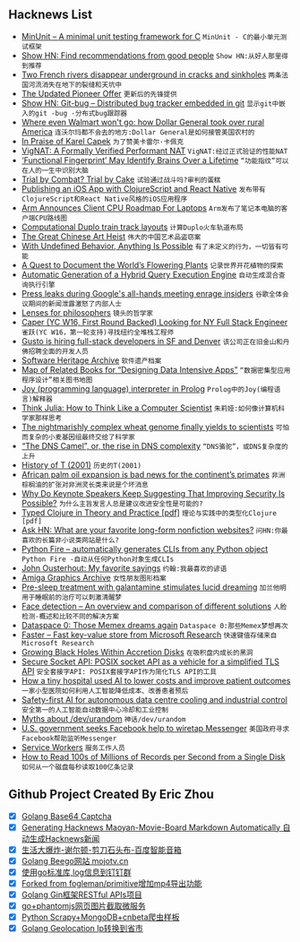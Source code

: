 ## Hacknews List


- [MinUnit – A minimal unit testing framework for C](http://www.jera.com/techinfo/jtns/jtn002.html)  `MinUnit - C的最小单元测试框架`
- [Show HN: Find recommendations from good people](http://abyjames.com/projects/recommendations/)  `Show HN:从好人那里得到推荐`
- [Two French rivers disappear underground in cracks and sinkholes](http://strangesounds.org/2018/08/french-rivers-disappear-underground-doubs-river-has-disappeared-between-pontarlier-and-morteau-1km-swallowed-up-by-large-cracks-in-the-riverbed.html)  `两条法国河流消失在地下的裂缝和天坑中`
- [The Updated Pioneer Offer](https://pioneer.app/blog/)  `更新后的先锋提供`
- [Show HN: Git-bug – Distributed bug tracker embedded in git](https://github.com/MichaelMure/git-bug)  `显示git中嵌入的git -bug -分布式bug跟踪器`
- [Where even Walmart won&#39;t go: how Dollar General took over rural America](https://www.theguardian.com/business/2018/aug/13/dollar-general-walmart-buhler-haven-kansas)  `连沃尔玛都不会去的地方:Dollar General是如何接管美国农村的`
- [In Praise of Karel Capek](https://www.nytimes.com/2018/08/16/books/in-praise-of-karel-capek.html)  `为了赞美卡雷尔·卡佩克`
- [VigNAT: A Formally Verified Performant NAT](https://vignat.github.io/)  `VigNAT:经过正式验证的性能NAT`
- [‘Functional Fingerprint’ May Identify Brains Over a Lifetime](https://www.quantamagazine.org/functional-fingerprint-may-identify-brains-over-a-lifetime-20180816/)  `“功能指纹”可以在人的一生中识别大脑`
- [Trial by Combat? Trial by Cake](https://daily.jstor.org/trial-by-combat-trial-by-cake/)  `试验通过战斗吗?审判的蛋糕`
- [Publishing an iOS App with ClojureScript and React Native](http://increasinglyfunctional.com/2018/08/17/i-published-an-ios-app-with-clojurescript-and-react-native.html)  `发布带有ClojureScript和React Native风格的iOS应用程序`
- [Arm Announces Client CPU Roadmap For Laptops](https://www.arm.com/company/news/2018/08/accelerating-mobile-and-laptop-performance)  `Arm发布了笔记本电脑的客户端CPU路线图`
- [Computational Duplo train track layouts](http://www.cr31.co.uk/stagecast/trains/tt8_duplo_lout.html)  `计算Duplo火车轨道布局`
- [The Great Chinese Art Heist](https://www.gq.com/story/the-great-chinese-art-heist)  `伟大的中国艺术品盗窃案`
- [With Undefined Behavior, Anything Is Possible](https://raphlinus.github.io/programming/rust/2018/08/17/undefined-behavior.html)  `有了未定义的行为，一切皆有可能`
- [A Quest to Document the World’s Flowering Plants](https://blog.nature.org/science/2018/08/14/a-quest-to-document-the-worlds-flowering-plants/)  `记录世界开花植物的探索`
- [Automatic Generation of a Hybrid Query Execution Engine](https://arxiv.org/abs/1808.05448)  `自动生成混合查询执行引擎`
- [Press leaks during Google&#39;s all-hands meeting enrage insiders](https://www.businessinsider.com/google-insiders-press-leaks-at-meeting-backfired-gave-sergey-brin-moral-high-ground-china-2018-8)  `谷歌全体会议期间的新闻泄露激怒了内部人士`
- [Lenses for philosophers](https://julesh.com/2018/08/16/lenses-for-philosophers/)  `镜头的哲学家`
- [Caper (YC W16, First Round Backed) Looking for NY Full Stack Engineer](https://www.caperlab.com/full-stack-engineer)  `雀跃(YC W16，第一轮支持)寻找纽约全堆栈工程师`
- [Gusto is hiring full-stack developers in SF and Denver](https://gusto.com/about/careers)  `该公司正在旧金山和丹佛招聘全面的开发人员`
- [Software Heritage Archive](https://archive.softwareheritage.org/)  `软件遗产档案`
- [Map of Related Books for “Designing Data Intensive Apps”](https://anvaka.github.io/greview/ddia/1/)  `“数据密集型应用程序设计”相关图书地图`
- [Joy (programming language) interpreter in Prolog](https://groups.google.com/d/msg/comp.lang.prolog/X0ujdV9ML5U/AU0UFMZ7EAAJ)  `Prolog中的Joy(编程语言)解释器`
- [Think Julia: How to Think Like a Computer Scientist](https://benlauwens.github.io/ThinkJulia.jl/latest/book.html)  `朱莉娅:如何像计算机科学家那样思考`
- [The nightmarishly complex wheat genome finally yields to scientists](https://arstechnica.com/science/2018/08/give-us-this-day-our-daily-bread-wheat-genome/)  `可怕而复杂的小麦基因组最终交给了科学家`
- [“The DNS Camel”, or, the rise in DNS complexity](https://blog.powerdns.com/2018/03/22/the-dns-camel-or-the-rise-in-dns-complexit/)  `“DNS骆驼”，或DNS复杂度的上升`
- [History of T (2001)](http://www.paulgraham.com/thist.html)  `历史的T(2001)`
- [African palm oil expansion is bad news for the continent’s primates](https://arstechnica.com/science/2018/08/african-palm-oil-expansion-is-bad-news-for-the-continents-primates/)  `非洲棕榈油的扩张对非洲灵长类来说是个坏消息`
- [Why Do Keynote Speakers Keep Suggesting That Improving Security Is Possible?](https://www.usenix.org/conference/usenixsecurity18/presentation/mickens)  `为什么主旨发言人总是建议改进安全性是可能的?`
- [Typed Clojure in Theory and Practice [pdf]](http://ambrosebs.com/talks/proposal.pdf)  `理论与实践中的类型化Clojure [pdf]`
- [Ask HN: What are your favorite long-form nonfiction websites?](item?id=17784547)  `问HN:你最喜欢的长篇非小说类网站是什么?`
- [Python Fire – automatically generates CLIs from any Python object](https://github.com/google/python-fire)  `Python Fire -自动从任何Python对象生成CLIs`
- [John Ousterhout: My favorite sayings](http://web.stanford.edu/~ouster/cgi-bin/sayings.php)  `约翰:我最喜欢的谚语`
- [Amiga Graphics Archive](http://amiga.lychesis.net/)  `女性朋友图形档案`
- [Pre-sleep treatment with galantamine stimulates lucid dreaming](http://journals.plos.org/plosone/article?id=10.1371/journal.pone.0201246)  `加兰他明用于睡眠前的治疗可以刺激清醒梦`
- [Face detection – An overview and comparison of different solutions](https://www.liip.ch/en/blog/face-detection-an-overview-and-comparison-of-different-solutions-part1)  `人脸检测-概述和比较不同的解决方案`
- [Dataspace 0: Those Memex dreams again](http://natecull.org/wordpress/2017/06/26/dataspace-0/)  `Dataspace 0:那些Memex梦想再次`
- [Faster – Fast key-value store from Microsoft Research](https://github.com/Microsoft/FASTER)  `快速键值存储来自Microsoft Research`
- [Growing Black Holes Within Accretion Disks](https://aasnova.org/2018/08/01/growing-black-holes-within-accretion-disks/)  `在吸积盘内成长的黑洞`
- [Secure Socket API: POSIX socket API as a vehicle for a simplified TLS API](https://owntrust.org/ssa)  `安全套接字API: POSIX套接字API作为简化TLS API的工具`
- [How a tiny hospital used AI to lower costs and improve patient outcomes](https://www.healthcareitnews.com/news/flagler-hospital-uses-ai-create-clinical-pathways-enhance-care-and-slash-costs)  `一家小型医院如何利用人工智能降低成本、改善患者预后`
- [Safety-first AI for autonomous data centre cooling and industrial control](https://deepmind.com/blog/safety-first-ai-autonomous-data-centre-cooling-and-industrial-control/)  `安全第一的人工智能自动数据中心冷却和工业控制`
- [Myths about /dev/urandom](https://www.2uo.de/myths-about-urandom)  `神话/dev/urandom`
- [U.S. government seeks Facebook help to wiretap Messenger](https://www.reuters.com/article/us-facebook-encryption-exclusive/exclusive-u-s-government-seeks-facebook-help-to-wiretap-messenger-sources-idUSKBN1L226D)  `美国政府寻求Facebook帮助监听Messenger`
- [Service Workers](https://hackernoon.com/service-workers-62a7b14aa63a)  `服务工作人员`
- [How to Read 100s of Millions of Records per Second from a Single Disk](https://clemenswinter.com/2018/08/13/how-read-100s-of-millions-of-records-per-second-from-a-single-disk/)  `如何从一个磁盘每秒读取100亿条记录`

## Github Project Created By Eric Zhou

- [x] [Golang Base64 Captcha](https://github.com/mojocn/base64Captcha)
- [x] [Generating Hacknews Maoyan-Movie-Board Markdown Automatically 自动生成Hacknews新闻](https://github.com/dejavuzhou/md-genie)
- [x] [生活大爆炸-谢尔顿-剪刀石头布-百度智能音箱](https://github.com/mojocn/dueros-bang-game)
- [x] [Golang Beego网站 mojotv.cn](https://github.com/mojocn/www.mojotv.cn)
- [x] [使用go标准库,log信息到钉钉群](https://github.com/mojocn/dooger)
- [x] [Forked from fogleman/primitive增加mp4导出功能](https://github.com/mojocn/primitive)
- [x] [Golang Gin框架RESTful APIs项目](https://github.com/JJJJJJJerk/ezier-golang-web-api-framework)
- [x] [go+phantomjs网页图片截取微服务](https://github.com/mojocn/screen_shot)
- [x] [Python Scrapy+MongoDB+cnbeta爬虫样板](https://github.com/mojocn/scrapy_mongodb_boilerplate_cnbeta)
- [x] [Golang Geolocation Ip转换到省市](https://github.com/mojocn/ip2location)